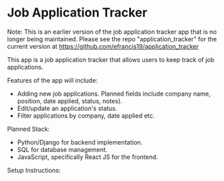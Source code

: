 # Job Application Tracker

Note: This is an earlier version of the job application tracker app that is no longer being maintained.
Please see the repo "application_tracker" for the current version at https://github.com/efrancis19/application_tracker

This app is a job application tracker that allows users to keep track of job applications.

Features of the app will include:
- Adding new job applications. Planned fields include company name, position, date applied, status, notes).
- Edit/update an application's status.
- Filter applications by company, date applied etc.

Planned Stack:
- Python/Django for backend implementation.
- SQL for database management.
- JavaScript, specifically React JS for the frontend.

Setup Instructions:

